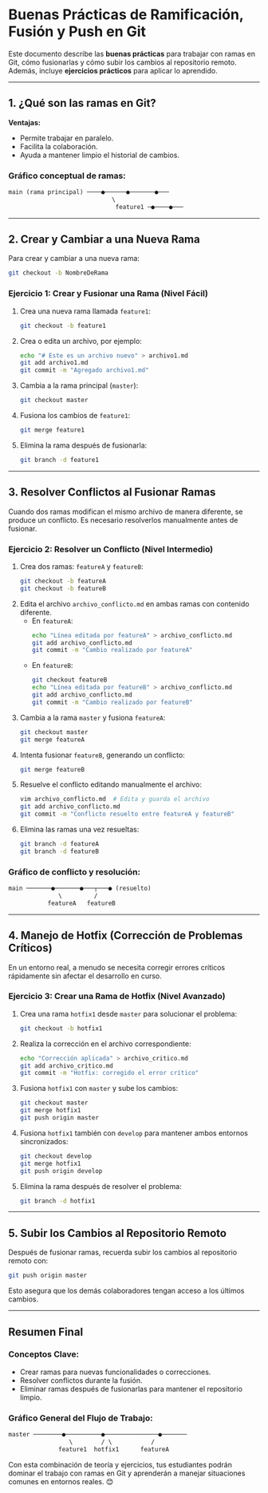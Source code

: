 # Buenas Prácticas de Ramificación, Fusión y Push en Git

Este documento describe las **buenas prácticas** para trabajar con ramas en Git, cómo fusionarlas y cómo subir los cambios al repositorio remoto. Además, incluye **ejercicios prácticos** para aplicar lo aprendido.

---

## **1. ¿Qué son las ramas en Git?**
**Ventajas:**
- Permite trabajar en paralelo.
- Facilita la colaboración.
- Ayuda a mantener limpio el historial de cambios.

### **Gráfico conceptual de ramas:**
```markdown
main (rama principal) ────●──────●───────●───
                             \ 
                              feature1 ─●────●───
```

---

## **2. Crear y Cambiar a una Nueva Rama**
Para crear y cambiar a una nueva rama:

```bash
git checkout -b NombreDeRama
```

### **Ejercicio 1: Crear y Fusionar una Rama (Nivel Fácil)**
1. Crea una nueva rama llamada `feature1`:
   ```bash
   git checkout -b feature1
   ```
2. Crea o edita un archivo, por ejemplo:
   ```bash
   echo "# Este es un archivo nuevo" > archivo1.md
   git add archivo1.md
   git commit -m "Agregado archivo1.md"
   ```
3. Cambia a la rama principal (`master`):
   ```bash
   git checkout master
   ```
4. Fusiona los cambios de `feature1`:
   ```bash
   git merge feature1
   ```
5. Elimina la rama después de fusionarla:
   ```bash
   git branch -d feature1
   ```

---

## **3. Resolver Conflictos al Fusionar Ramas**
Cuando dos ramas modifican el mismo archivo de manera diferente, se produce un conflicto. Es necesario resolverlos manualmente antes de fusionar.

### **Ejercicio 2: Resolver un Conflicto (Nivel Intermedio)**
1. Crea dos ramas: `featureA` y `featureB`:
   ```bash
   git checkout -b featureA
   git checkout -b featureB
   ```
2. Edita el archivo `archivo_conflicto.md` en ambas ramas con contenido diferente.
   - En `featureA`:
     ```bash
     echo "Línea editada por featureA" > archivo_conflicto.md
     git add archivo_conflicto.md
     git commit -m "Cambio realizado por featureA"
     ```
   - En `featureB`:
     ```bash
     git checkout featureB
     echo "Línea editada por featureB" > archivo_conflicto.md
     git add archivo_conflicto.md
     git commit -m "Cambio realizado por featureB"
     ```
3. Cambia a la rama `master` y fusiona `featureA`:
   ```bash
   git checkout master
   git merge featureA
   ```
4. Intenta fusionar `featureB`, generando un conflicto:
   ```bash
   git merge featureB
   ```
5. Resuelve el conflicto editando manualmente el archivo:
   ```bash
   vim archivo_conflicto.md  # Edita y guarda el archivo
   git add archivo_conflicto.md
   git commit -m "Conflicto resuelto entre featureA y featureB"
   ```
6. Elimina las ramas una vez resueltas:
   ```bash
   git branch -d featureA
   git branch -d featureB
   ```

### **Gráfico de conflicto y resolución:**
```markdown
main ───────●───────●───┬───● (resuelto)
              \         / 
           featureA   featureB
```

---

## **4. Manejo de Hotfix (Corrección de Problemas Críticos)**
En un entorno real, a menudo se necesita corregir errores críticos rápidamente sin afectar el desarrollo en curso.

### **Ejercicio 3: Crear una Rama de Hotfix (Nivel Avanzado)**
1. Crea una rama `hotfix1` desde `master` para solucionar el problema:
   ```bash
   git checkout -b hotfix1
   ```
2. Realiza la corrección en el archivo correspondiente:
   ```bash
   echo "Corrección aplicada" > archivo_critico.md
   git add archivo_critico.md
   git commit -m "Hotfix: corregido el error crítico"
   ```
3. Fusiona `hotfix1` con `master` y sube los cambios:
   ```bash
   git checkout master
   git merge hotfix1
   git push origin master
   ```
4. Fusiona `hotfix1` también con `develop` para mantener ambos entornos sincronizados:
   ```bash
   git checkout develop
   git merge hotfix1
   git push origin develop
   ```
5. Elimina la rama después de resolver el problema:
   ```bash
   git branch -d hotfix1
   ```

---

## **5. Subir los Cambios al Repositorio Remoto**
Después de fusionar ramas, recuerda subir los cambios al repositorio remoto con:

```bash
git push origin master
```

Esto asegura que los demás colaboradores tengan acceso a los últimos cambios.

---

## **Resumen Final**
### Conceptos Clave:
- Crear ramas para nuevas funcionalidades o correcciones.
- Resolver conflictos durante la fusión.
- Eliminar ramas después de fusionarlas para mantener el repositorio limpio.

### **Gráfico General del Flujo de Trabajo:**
```markdown
master ────────●──────────●───────────────●───────
                 \        / \           /
              feature1  hotfix1      featureA
```

Con esta combinación de teoría y ejercicios, tus estudiantes podrán dominar el trabajo con ramas en Git y aprenderán a manejar situaciones comunes en entornos reales. 😊

